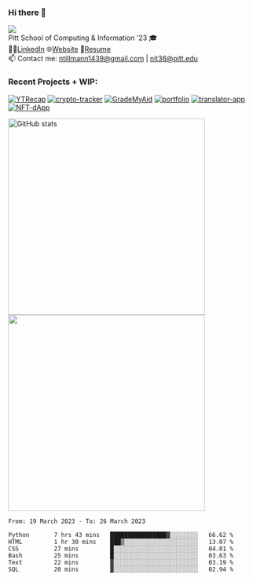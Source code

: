 ### Hi there 👋
![](https://komarev.com/ghpvc/?username=nicktill&style=for-the-badge)<br>
Pitt School of Computing & Information '23 🎓<br/>
🧑‍💼[LinkedIn](https://www.linkedin.com/in/nicholas-tillmann-4647b7187/) 🌐[Website](https://nicktill.github.io) 📄[Resume](https://nicktill.github.io/resume.pdf)<br/>
📫 Contact me: ntillmann1439@gmail.com | nit36@pitt.edu <br>


### Recent Projects + WIP:

[![YTRecap](https://github-readme-stats-sigma-five.vercel.app/api/pin/?username=nicktill&repo=ytrecap&theme=dark)](https://github.com/nicktill/ytrecap)
[![crypto-tracker](https://github-readme-stats-sigma-five.vercel.app/api/pin/?username=nicktill&repo=crypto-tracker&theme=dark)](https://github.com/nicktill/crypto-tracker)
[![GradeMyAid](https://github-readme-stats-sigma-five.vercel.app/api/pin/?username=agrattan0820&repo=GradeMyAid&theme=dark)](https://github.com/agrattan0820/GradeMyAid)
[![portfolio](https://github-readme-stats-sigma-five.vercel.app/api/pin/?username=nicktill&repo=nicktill.github.io&theme=dark)](https://github.com/nicktill/nicktill.github.io)
[![translator-app](https://github-readme-stats-sigma-five.vercel.app/api/pin/?username=nicktill&repo=translator-app&theme=dark)](https://github.com/nicktill/translator-app)
[![NFT-dApp](https://github-readme-stats-sigma-five.vercel.app/api/pin/?username=nicktill&repo=NFT-dApp&theme=dark)](https://github.com/nicktill/NFT-dApp)


<p class="center">
<img src="https://github-readme-stats-sigma-five.vercel.app/api?username=nicktill&show_icons=true&theme=dark" alt="GitHub stats" width=400 />
<img src="https://github-readme-streak-stats.herokuapp.com/?user=nicktill&show_icons=true&theme=dark" width=400  />
</p>

<!--START_SECTION:waka-->

```text
From: 19 March 2023 - To: 26 March 2023

Python       7 hrs 43 mins   ████████████████▓░░░░░░░░   66.62 %
HTML         1 hr 30 mins    ███▒░░░░░░░░░░░░░░░░░░░░░   13.07 %
CSS          27 mins         █░░░░░░░░░░░░░░░░░░░░░░░░   04.01 %
Bash         25 mins         █░░░░░░░░░░░░░░░░░░░░░░░░   03.63 %
Text         22 mins         ▓░░░░░░░░░░░░░░░░░░░░░░░░   03.19 %
SQL          20 mins         ▓░░░░░░░░░░░░░░░░░░░░░░░░   02.94 %
```

<!--END_SECTION:waka-->
<p align="center">
	
